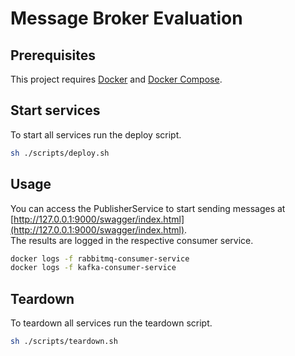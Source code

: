 # Message Broker Evaluation

## Prerequisites
This project requires [Docker](https://docs.docker.com/get-docker/) and [Docker Compose](https://docs.docker.com/compose/install/).

## Start services
To start all services run the deploy script.
```bash
sh ./scripts/deploy.sh
```

## Usage
You can access the PublisherService to start sending messages at [http://127.0.0.1:9000/swagger/index.html](http://127.0.0.1:9000/swagger/index.html).  
The results are logged in the respective consumer service.
```bash
docker logs -f rabbitmq-consumer-service
docker logs -f kafka-consumer-service
```

## Teardown
To teardown all services run the teardown script.
```bash
sh ./scripts/teardown.sh
```